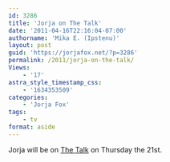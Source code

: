 ```yaml
---
id: 3286
title: 'Jorja on The Talk'
date: '2011-04-16T22:16:04-07:00'
authorname: 'Mika E. (Ipstenu)'
layout: post
guid: 'https://jorjafox.net/?p=3286'
permalink: /2011/jorja-on-the-talk/
Views:
    - '17'
astra_style_timestamp_css:
    - '1634353509'
categories:
    - 'Jorja Fox'
tags:
    - tv
format: aside
---
```


Jorja will be on <a href="http://www.cbs.com/daytime/the_talk/">The Talk</a> on Thursday the 21st.

